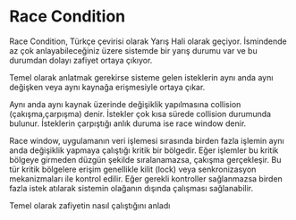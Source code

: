 # Race Condition

Race Condition, Türkçe çevirisi olarak Yarış Hali olarak geçiyor. İsmindende az çok anlayabileceğiniz üzere sistemde bir yarış durumu var ve bu durumdan dolayı zafiyet ortaya çıkıyor.

Temel olarak anlatmak gerekirse sisteme gelen isteklerin aynı anda aynı değişken veya aynı kaynağa erişmesiyle ortaya çıkar.

Aynı anda aynı kaynak üzerinde değişiklik yapılmasına collision (çakışma,çarpışma) denir. İstekler çok kısa sürede collision durumunda bulunur. İsteklerin çarpıştığı anlık duruma ise race window denir.

Race window, uygulamanın veri işlemesi sırasında birden fazla işlemin aynı anda değişiklik yapmaya çalıştığı kritik bir bölgedir. Eğer işlemler bu kritik bölgeye girmeden düzgün şekilde sıralanamazsa, çakışma gerçekleşir. Bu tür kritik bölgelere erişim genellikle kilit (lock) veya senkronizasyon mekanizmaları ile kontrol edilir. Eğer gerekli kontroller sağlanmazsa birden fazla istek atılarak sistemin olağanın dışında çalışması sağlanabilir.

Temel olarak zafiyetin nasıl çalıştığını anladı
